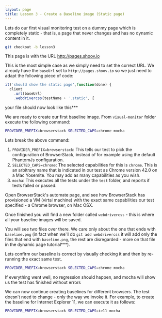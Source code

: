 ```yaml
---
layout: page
title: Lesson 3 - Create a Baseline image (Static page)
---
```


Lets do our first visual monitoring test on a dummy page which is completely static - that is, a page that never changes and has no dynamic content in it.

```bash
git checkout -b lesson3
```

This page is with the URL http://pages.shoov.io

This is the most simple case as we simply need to set the correct URL. We already have the `baseUrl` set to `http://pages.shoov.io` so we just need to adapt the following piece of code:


```js
it('should show the static page',function(done) {
  client
    .url(baseUrl)
    .webdrivercss(testName + '.static', {
```

your file should now look like this***

We are ready to create our first baseline image. From `visual-monitor` folder execute the following command:

```bash
PROVIDER_PREFIX=browserstack SELECTED_CAPS=chrome mocha
```

Lets break the above command:
1. `PROVIDER_PREFIX=browserstack`: This tells our test to pick the configuration of BrowserStack, instead of for example using the default PhantomJs configuration.
1. `SELECTED_CAPS=chrome`: The selected capabilities for this is `chrome`. This is an arbitrary name that is indicated in our test as Chrome version 42.0 on a Mac Yosemite. You may add as many capabilities as you wish.
1. `mocha`: This executes all the tests under the `test` folder, and reports if tests failed or passed.

Open BrowserStack's automate page, and see how BrowserStack has provisioned a VM (virtal machine) with the exact same capabilities our test specified - a Chrome browser, on Mac OSX.

Once finished you will find a new folder called `webdrivercss` - this is where all your baseline images will be saved.

You will see two files over there. We care only about the one that ends with `baseline.png` (in fact when we'll do `git add webdrivercss` it will add only the files that end with `baseline.png`, the rest are disregarded - more on that file in the dynamic page tutorial***).

Lets confirm our baseline is correct by visually checking it and then by re-running the exact same test.

```bash
PROVIDER_PREFIX=browserstack SELECTED_CAPS=chrome mocha
```

If everything went well, no regression should happen, and mocha will show us the test has finished without errors

We can now continue creating baselines for different browsers. The test doesn't need to change - only the way we invoke it. For example, to create the baseline for Internet Explorer 11, we can execute it as follows:

```bash
PROVIDER_PREFIX=browserstack SELECTED_CAPS=ie11 mocha
```
